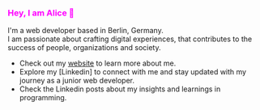 ### <span style="color : fuchsia">Hey, I am Alice 👋</span> 

I'm a web developer based in Berlin, Germany. <br> I am passionate about crafting digital experiences,
that contributes to the success of people, organizations and society. 

- Check out my [website](virgoeun.tech) to learn more about me.
- Explore my [Linkedin] to connect with me and stay updated with my journey as a junior web developer.
- Check the Linkedin posts about my insights and learnings in programming. 

<!--
**virgoeun/virgoeun** is a ✨ _special_ ✨ repository because its `README.md` (this file) appears on your GitHub profile.

Here are some ideas to get you started:

- 🔭 I’m currently working on ...
- 🌱 I’m currently learning ...
- 👯 I’m looking to collaborate on ...
- 🤔 I’m looking for help with ...
- 💬 Ask me about ...
- 📫 How to reach me: ...
- 😄 Pronouns: ...
- ⚡ Fun fact: ...
-->
